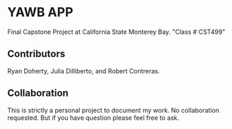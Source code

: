 # YAWB APP
Final Capstone Project at California State Monterey Bay. "Class # CST499" 

## Contributors
Ryan Doherty, Julia Dilliberto, and Robert Contreras.

## Collaboration
This is strictly a personal project to document my work. No collaboration requested. But if you have question please feel free to ask.

